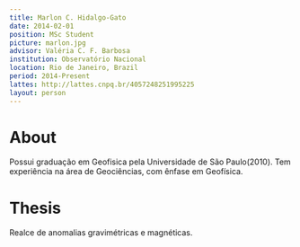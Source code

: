 ```yaml
---
title: Marlon C. Hidalgo-Gato
date: 2014-02-01
position: MSc Student
picture: marlon.jpg
advisor: Valéria C. F. Barbosa
institution: Observatório Nacional
location: Rio de Janeiro, Brazil
period: 2014-Present
lattes: http://lattes.cnpq.br/4057248251995225
layout: person
---
```


# About

Possui graduação em Geofisica pela Universidade de São Paulo(2010). Tem
experiência na área de Geociências, com ênfase em Geofísica.

# Thesis

Realce de anomalias gravimétricas e magnéticas.
